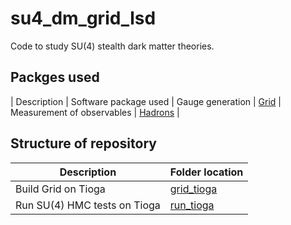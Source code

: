 # su4_dm_grid_lsd
Code to study SU(4) stealth dark matter theories.

## Packges used
| Description | Software package used |
Gauge generation | [Grid](https://github.com/paboyle/Grid) |
Measurement of observables  | [Hadrons](https://aportelli.github.io/Hadrons-doc/#/) | 

## Structure of repository
| Description | Folder location |
| -- | -- |
| Build Grid on Tioga  | [grid_tioga](https://github.com/vmos1/su4_dm_grid_lsd/blob/main/grid_build/grid_tioga) | 
| Run SU(4) HMC tests on Tioga  | [run_tioga](https://github.com/vmos1/su4_dm_grid_lsd/tree/main/dm_tests/run_tioga) | 
